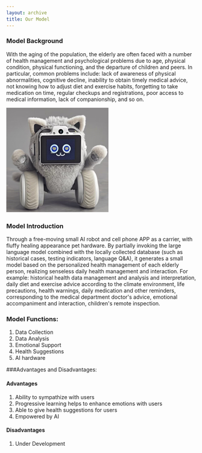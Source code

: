 ```yaml
---
layout: archive
title: Our Model
---
```


### Model Background
With the aging of the population, the elderly are often faced with a number of health management and psychological problems due to age, physical condition, physical functioning, and the departure of children and peers. In particular, common problems include: lack of awareness of physical abnormalities, cognitive decline, inability to obtain timely medical advice, not knowing how to adjust diet and exercise habits, forgetting to take medication on time, regular checkups and registrations, poor access to medical information, lack of companionship, and so on.

![Model](1.png)

### Model Introduction
Through a free-moving small AI robot and cell phone APP as a carrier, with fluffy healing appearance pet hardware. By partially invoking the large language model combined with the locally collected database (such as historical cases, testing indicators, language Q&A), it generates a small model based on the personalized health management of each elderly person, realizing senseless daily health management and interaction. For example: historical health data management and analysis and interpretation, daily diet and exercise advice according to the climate environment, life precautions, health warnings, daily medication and other reminders, corresponding to the medical department doctor's advice, emotional accompaniment and interaction, children's remote inspection.

### Model Functions:
1. Data Collection
2. Data Analysis
3. Emotional Support
4. Health Suggestions
5. AI hardware


###Advantages and Disadvantages:
#### Advantages
1. Ability to sympathize with users
2. Progressive learning helps to enhance emotions with users
3. Able to give health suggestions for users
4. Empowered by AI
#### Disadvantages
1. Under Development

